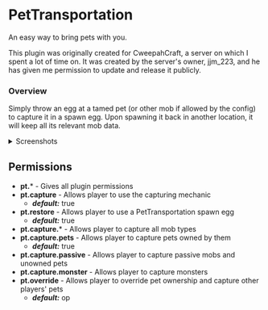 # PetTransportation
An easy way to bring pets with you.

This plugin was originally created for CweepahCraft, a server on which I spent a lot of time on. It was created by the server's owner, jjm_223, and he has given me permission to update and release it publicly.

### Overview
Simply throw an egg at a tamed pet (or other mob if allowed by the config) to capture it in a spawn egg. Upon spawning it back in another location, it will keep all its relevant mob data.
<details>
  <summary>Screenshots</summary>
  <br>
  <img src="https://user-images.githubusercontent.com/89675281/151686515-25d89321-4c6b-44cd-aa3b-e979826399b3.png">
  <img src="https://user-images.githubusercontent.com/89675281/151686554-6d2fc30b-cdef-4828-ab0b-95a9e455eedc.png">
  <img src="https://user-images.githubusercontent.com/89675281/151686557-cb23ee53-ba60-4873-a97a-7d1cb1fd3ff1.png">
  <img src="https://user-images.githubusercontent.com/89675281/151686561-cc44f42c-f37d-4afe-b6c8-d8760d0536a0.png">
  <img src="https://user-images.githubusercontent.com/89675281/151686564-748b3d7c-df70-4293-81c9-eed1380c328b.png">
</details>

## Permissions
- **pt.*** - Gives all plugin permissions
- **pt.capture** - Allows player to use the capturing mechanic
  - ***default:*** true
- **pt.restore** - Allows player to use a PetTransportation spawn egg
  - ***default:*** true
- **pt.capture.*** - Allows player to capture all mob types
- **pt.capture.pets** - Allows player to capture pets owned by them
  - ***default:*** true
- **pt.capture.passive** - Allows player to capture passive mobs and unowned pets
- **pt.capture.monster** - Allows player to capture monsters
- **pt.override** - Allows player to override pet ownership and capture other players' pets
  - ***default:*** op

